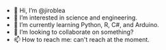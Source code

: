 - 👋 Hi, I’m @jiroblea
- 👀 I’m interested in science and engineering.
- 🌱 I’m currently learning Python, R, C#, and Arduino.
- 💞️ I’m looking to collaborate on something?
- 📫 How to reach me: can't reach at the moment.

<!---
jiroblea/jiroblea is a ✨ special ✨ repository because its `README.md` (this file) appears on your GitHub profile.
You can click the Preview link to take a look at your changes.
--->
